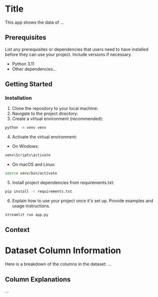 # Title
This app shows the data of ...

## Prerequisites

List any prerequisites or dependencies that users need to have installed before they can use your project. Include versions if necessary.

- Python 3.11
- Other dependencies...

## Getting Started

### Installation

1. Clone the repository to your local machine:
2. Navigate to the project directory:
3. Create a virtual environment (recommended):
```bash
python -m venv venv
```
4. Activate the virtual environment:
- On Windows:
```bash
venv\Scripts\activate
```
- On macOS and Linux:
```bash
source venv/bin/activate
```
5. Install project dependencies from requirements.txt:
```bash
pip install -r requirements.txt
```
6. Explain how to use your project once it's set up. Provide examples and usage instructions.
```bash
streamlit run app.py
```

## Context


# Dataset Column Information

Here is a breakdown of the columns in the dataset:
...

## Column Explanations

...


